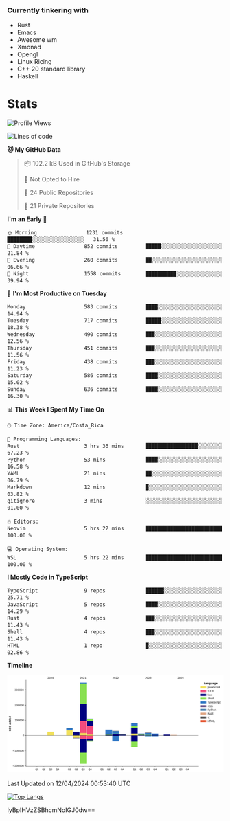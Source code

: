 ### Currently tinkering with
 - Rust
 - Emacs
 - Awesome wm
 - Xmonad
 - Opengl
 - Linux Ricing
 - C++ 20 standard library
 - Haskell

# Stats
<!--START_SECTION:waka-->
![Profile Views](http://img.shields.io/badge/Profile%20Views-0-blue)

![Lines of code](https://img.shields.io/badge/From%20Hello%20World%20I%27ve%20Written-757.1%20thousand%20lines%20of%20code-blue)

**🐱 My GitHub Data** 

> 📦 102.2 kB Used in GitHub's Storage 
 > 
> 🚫 Not Opted to Hire
 > 
> 📜 24 Public Repositories 
 > 
> 🔑 21 Private Repositories 
 > 
**I'm an Early 🐤** 

```text
🌞 Morning                1231 commits        ████████░░░░░░░░░░░░░░░░░   31.56 % 
🌆 Daytime                852 commits         █████░░░░░░░░░░░░░░░░░░░░   21.84 % 
🌃 Evening                260 commits         ██░░░░░░░░░░░░░░░░░░░░░░░   06.66 % 
🌙 Night                  1558 commits        ██████████░░░░░░░░░░░░░░░   39.94 % 
```
📅 **I'm Most Productive on Tuesday** 

```text
Monday                   583 commits         ████░░░░░░░░░░░░░░░░░░░░░   14.94 % 
Tuesday                  717 commits         █████░░░░░░░░░░░░░░░░░░░░   18.38 % 
Wednesday                490 commits         ███░░░░░░░░░░░░░░░░░░░░░░   12.56 % 
Thursday                 451 commits         ███░░░░░░░░░░░░░░░░░░░░░░   11.56 % 
Friday                   438 commits         ███░░░░░░░░░░░░░░░░░░░░░░   11.23 % 
Saturday                 586 commits         ████░░░░░░░░░░░░░░░░░░░░░   15.02 % 
Sunday                   636 commits         ████░░░░░░░░░░░░░░░░░░░░░   16.30 % 
```


📊 **This Week I Spent My Time On** 

```text
🕑︎ Time Zone: America/Costa_Rica

💬 Programming Languages: 
Rust                     3 hrs 36 mins       █████████████████░░░░░░░░   67.23 % 
Python                   53 mins             ████░░░░░░░░░░░░░░░░░░░░░   16.58 % 
YAML                     21 mins             ██░░░░░░░░░░░░░░░░░░░░░░░   06.79 % 
Markdown                 12 mins             █░░░░░░░░░░░░░░░░░░░░░░░░   03.82 % 
gitignore                3 mins              ░░░░░░░░░░░░░░░░░░░░░░░░░   01.00 % 

🔥 Editors: 
Neovim                   5 hrs 22 mins       █████████████████████████   100.00 % 

💻 Operating System: 
WSL                      5 hrs 22 mins       █████████████████████████   100.00 % 
```

**I Mostly Code in TypeScript** 

```text
TypeScript               9 repos             ██████░░░░░░░░░░░░░░░░░░░   25.71 % 
JavaScript               5 repos             ████░░░░░░░░░░░░░░░░░░░░░   14.29 % 
Rust                     4 repos             ███░░░░░░░░░░░░░░░░░░░░░░   11.43 % 
Shell                    4 repos             ███░░░░░░░░░░░░░░░░░░░░░░   11.43 % 
HTML                     1 repo              █░░░░░░░░░░░░░░░░░░░░░░░░   02.86 % 
```



**Timeline**

![Lines of Code chart](https://raw.githubusercontent.com/PandeCode/PandeCode/main/assets/bar_graph.png)


 Last Updated on 12/04/2024 00:53:40 UTC
<!--END_SECTION:waka-->
<!-- 
[![PandeCode's GitHub stats](https://github-readme-stats.vercel.app/api?username=PandeCode&theme=dracula&hide_border=true&show_icons=true)](https://github.com/anuraghazra/github-readme-stats)
-->
[![Top Langs](https://github-readme-stats.vercel.app/api/top-langs/?username=PandeCode&layout=compact&theme=dracula&hide_border=true)](https://github.com/anuraghazra/github-readme-stats)

IyBpIHVzZSBhcmNoIGJ0dw==
